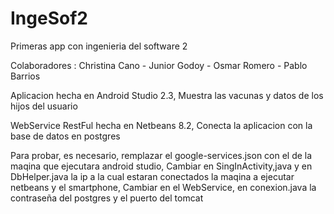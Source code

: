 # IngeSof2
Primeras app con ingenieria del software 2

Colaboradores : Christina Cano - Junior Godoy - Osmar Romero - Pablo Barrios

Aplicacion hecha en Android Studio 2.3, Muestra las vacunas y datos de los hijos del usuario

WebService RestFul hecha en Netbeans 8.2, Conecta la aplicacion con la base de datos en postgres

Para probar, es necesario, remplazar el google-services.json con el de la maqina que ejecutara android studio,
Cambiar en SingInActivity,java y en DbHelper.java la ip a la cual estaran conectados la maqina a ejecutar netbeans y  el smartphone,
Cambiar en el WebService, en conexion.java la contraseña del postgres y el puerto del tomcat